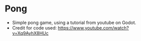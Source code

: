# Pong

- Simple pong game, using a tutorial from youtube on Godot.
- Credit for code used: https://www.youtube.com/watch?v=Xq9AyhX8HUc
